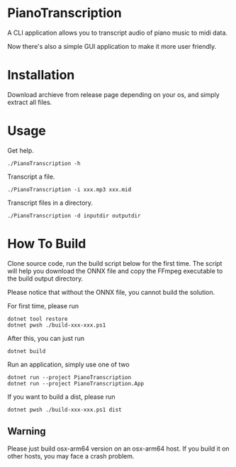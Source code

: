 # PianoTranscription
A CLI application allows you to transcript audio of piano music to midi data.

Now there's also a simple GUI application to make it more user friendly.
# Installation
Download archieve from release page depending on your os, and simply extract all files.
# Usage
Get help.
```
./PianoTranscription -h
```
Transcript a file.
```
./PianoTranscription -i xxx.mp3 xxx.mid
```
Transcript files in a directory.
```
./PianoTranscription -d inputdir outputdir
```
# How To Build
Clone source code, run the build script below for the first time. The script will help you download the ONNX file and copy the FFmpeg executable to the build output directory.

Please notice that without the ONNX file, you cannot build the solution.

For first time, please run
```
dotnet tool restore
dotnet pwsh ./build-xxx-xxx.ps1
```
After this, you can just run
```
dotnet build
```
Run an application, simply use one of two
```
dotnet run --project PianoTranscription
dotnet run --project PianoTranscription.App
```
If you want to build a dist, please run
```
dotnet pwsh ./build-xxx-xxx.ps1 dist
```

## Warning
Please just build osx-arm64 version on an osx-arm64 host. If you build it on other hosts, you may face a crash problem.